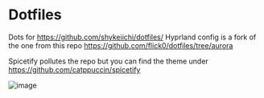 # Dotfiles
Dots for https://github.com/shykeiichi/dotfiles/
Hyprland config is a fork of the one from this repo https://github.com/flick0/dotfiles/tree/aurora

Spicetify pollutes the repo but you can find the theme under https://github.com/catppuccin/spicetify

![image](https://user-images.githubusercontent.com/60363370/210694248-ea9a50dc-260d-4518-bede-bbfc0a520772.png)
